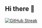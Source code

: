 ## Hi there 👋
[![GitHub Streak](https://streak-stats.demolab.com/?user=bhuvaneshwari-gongle)](https://git.io/streak-stats)

